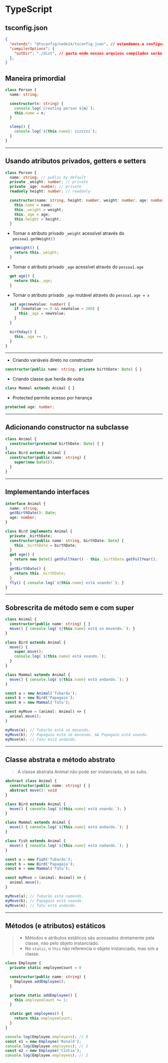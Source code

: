 # TypeScript

## tsconfig.json

~~~json
{
  "extends": "@tsconfig/node14/tsconfig.json", // estendemos a configuração base para o Node 14
  "compilerOptions": {
    "outDir": "./dist", // pasta onde nossos arquivos compilados serão salvos
  },
}
~~~

## Maneira primordial

~~~ts
class Person {
  name: string;

  constructor(n: string) {
    console.log(`Creating person ${n}`);
    this.name = n;
  }

  sleep() {
    console.log(`${this.name}: zzzzzzz`);
  }
}
~~~

---

## Usando atributos privados, getters e setters

~~~ts
class Person {
  name: string; // public by default
  private _weight: number; // private
  private _age: number; // private
  readonly height: number; // readonly

  constructor(name: string, height: number, weight: number, age: number) {
    this.name = name;
    this._weight = weight;
    this._age = age;
    this.height = height;
  }
~~~

* Tornar o atributo privado `_weight` acessível através do `pessoa1.getWeight()`

~~~ts
  getWeight() {
    return this._weight;
  }
~~~

* Tornar o atributo privado `_age` acessível através do `pessoa1.age`

~~~ts
  get age() {
    return this._age;
  }
~~~

* Tornar o atributo privado `_age` mutável através do `pessoa1.age = x`

~~~ts
  set age(newValue: number) {
    if (newValue >= 0 && newValue < 200) {
      this._age = newValue;
    }
  }

  birthday() {
    this._age += 1;
  }
}
~~~

---

* Criando variáveis direto no constructor

~~~ts
constructor(public name: string, private birthDate: Date) { }
~~~

* Criando classe que herda de outra

~~~ts
class Mammal extends Animal { }
~~~

* Protected permite acesso por herança

~~~ts
protected age: number;
~~~

---

## Adicionando constructor na subclasse

~~~ts
class Animal {
  constructor(protected birthDate: Date) { }
}
class Bird extends Animal {
  constructor(public name: string) {
    super(new Date());
  }
}
~~~

---

## Implementando interfaces

~~~ts
interface Animal {
  name: string;
  getBirthDate(): Date;
  age: number;
}

class Bird implements Animal {
  private _birthDate;
  constructor(public name: string, birthDate: Date) {
    this._birthDate = birthDate;
  }
  get age() {
    return new Date().getFullYear() - this._birthDate.getFullYear();
  }
  getBirthDate() {
    return this._birthDate;
  }
  fly() { console.log(`${this.name} está voando!`); }
}
~~~

---

## Sobrescrita de método sem e com super

~~~ts
class Animal {
  constructor(public name: string) { }
  move() { console.log(`${this.name} está se movendo.`); }
}

class Bird extends Animal {
  move() {
    super.move();
    console.log(`${this.name} está voando.`);
  }
}

class Mammal extends Animal {
  move() { console.log(`${this.name} está andando.`); }
}

const a = new Animal('Tubarão');
const b = new Bird('Papagaio');
const m = new Mammal('Tatu');

const myMove = (animal: Animal) => {
  animal.move();
}

myMove(a); // Tubarão está se movendo.
myMove(b); // Papagaio está se movendo. && Papagaio está voando.
myMove(m); // Tatu está andando.
~~~

---

## Classe abstrata e método abstrato

> A classe abstrata Animal não pode ser instanciada, só as subs.

~~~ts
abstract class Animal {
  constructor(public name: string) { }
  abstract move(): void
}

class Bird extends Animal {
  move() { console.log(`${this.name} está voando.`); }
}

class Mammal extends Animal {
  move() { console.log(`${this.name} está andando.`); }
}

class Fish extends Animal {
  move() { console.log(`${this.name} está nadando.`); }
}

const a = new Fish('Tubarão');
const b = new Bird('Papagaio');
const m = new Mammal('Tatu');

const myMove = (animal: Animal) => {
  animal.move();
}

myMove(a); // Tubarão está nadando.
myMove(b); // Papagaio está voando.
myMove(m); // Tatu está andando.
~~~

---

## Métodos (e atributos) estáticos

> * Métodos e atributos estáticos são acessados diretamente pela classe, não pelo objeto instanciado.
> * No `static`, o `this` não referencia o objeto instanciado, mas sim a classe.

~~~ts
class Employee {
  private static employeeCount = 0

  constructor(public name: string) {
    Employee.addEmployee();
  }

  private static addEmployee() {
    this.employeeCount += 1;
  }

  static get employees() {
    return this.employeeCount;
  }
}

console.log(Employee.employees); // 0
const e1 = new Employee('Ronald');
console.log(Employee.employees); // 1
const e2 = new Employee('Cíntia');
console.log(Employee.employees); // 2
~~~

